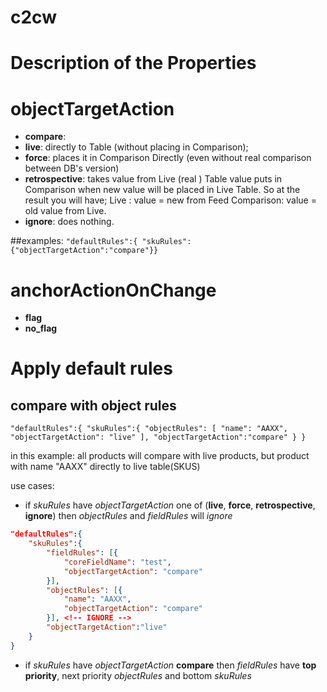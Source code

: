 # c2cw
# Description of the Properties

# objectTargetAction
- **compare**:
- **live**: directly to Table (without placing in Comparison);
- **force**: places it in Comparison Directly (even without real comparison between DB's version)
- **retrospective**: takes value from Live (real ) Table value puts in Comparison
    when new value will be placed in Live Table. So at the result you will have;
    Live : value = new from Feed
    Comparison: value = old value from Live.
- **ignore**: does nothing.

##examples:
`"defaultRules":{ "skuRules":{"objectTargetAction":"compare"}}`

# anchorActionOnChange
- **flag**
- **no_flag**

# Apply default rules
## compare with object rules

`"defaultRules":{
    "skuRules":{
        "objectRules": [
            "name": "AAXX",
            "objectTargetAction": "live"
        ],
        "objectTargetAction":"compare"
        }
}`

in this example: all products will compare with live products, but
product with name "AAXX" directly to live table(SKUS)

use cases:
- if *skuRules* have *objectTargetAction* one of  (**live**, **force**, **retrospective**, **ignore**) then *objectRules* and *fieldRules* will *ignore*  
```json
"defaultRules":{  
    "skuRules":{
        "fieldRules": [{
            "coreFieldName": "test",
            "objectTargetAction": "compare"
        }],
        "objectRules": [{
            "name": "AAXX",
            "objectTargetAction": "compare"
        }], <!-- IGNORE -->
        "objectTargetAction":"live"
    }
}
```
- if *skuRules* have *objectTargetAction* **compare** then *fieldRules* have **top priority**, next priority *objectRules* and bottom *skuRules*  
